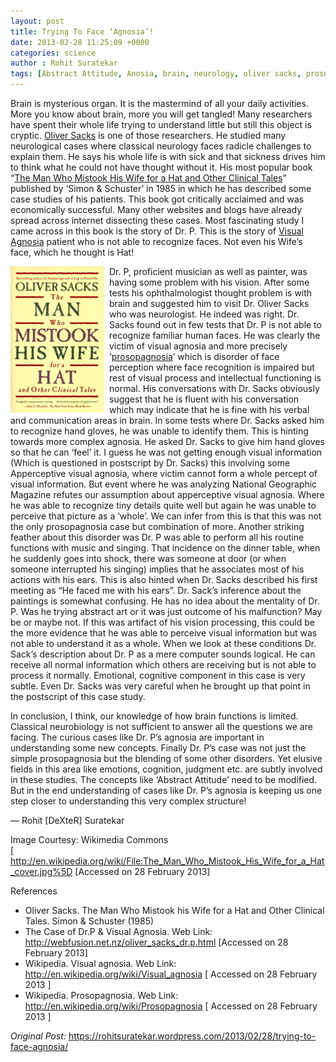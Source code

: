 ```yaml
---
layout: post
title: Trying To Face ‘Agnosia’!
date: 2013-02-28 11:25:09 +0000
categories: science
author : Rohit Suratekar
tags: [Abstract Attitude, Anosia, brain, neurology, oliver sacks, prosopagnosia, review, Science]
---
```


Brain is mysterious organ. It is the mastermind of all your daily activities. More you know about brain, more you will get tangled! Many researchers have spent their whole life trying to understand little but still this object is cryptic. <a href="http://en.wikipedia.org/wiki/Oliver_Sacks" target="_blank">Oliver Sacks</a> is one of those researchers. He studied many neurological cases where classical neurology faces radicle challenges to explain them. He says his whole life is with sick and that sickness drives him to think what he could not have thought without it. His most popular book “<a href="http://www.amazon.com/Man-Who-Mistook-His-Wife/dp/0684853949" target="_blank">The Man Who Mistook His Wife for a Hat and Other Clinical Tales</a>” published by ‘Simon & Schuster’ in 1985 in which he has described some case studies of his patients. This book got critically acclaimed and was economically successful. Many other websites and blogs have already spread across internet dissecting these cases.   Most fascinating study I came across in this book is the story of Dr. P. This is the story of <a href="http://en.wikipedia.org/wiki/Visual_agnosia" target="_blank">Visual Agnosia</a> patient who is not able to recognize faces. Not even his Wife’s face, which he thought is Hat!


<img src="/img/old/the_man_who_mistook_his_wife_for_a_hat_cover.jpg" alt="Drawing" style="margin-right:8px; width: 150px; max-width: 100%;float: left"/> Dr. P, proficient musician as well as painter, was having some problem with his vision. After some tests his ophthalmologist thought problem is with brain and suggested him to visit Dr. Oliver Sacks who was neurologist. He indeed was right. Dr. Sacks found out in few tests that Dr. P is not able to recognize familiar human faces. He was clearly the victim of visual agnosia and more precisely ‘<a href="http://en.wikipedia.org/wiki/Prosopagnosia" target="_blank">prosopagnosia</a>’ which is disorder of face perception where face recognition is impaired but rest of visual process and intellectual functioning is normal. His conversations with Dr. Sacks obviously suggest that he is fluent with his conversation which may indicate that he is fine with his verbal and communication areas in brain. In some tests where Dr. Sacks asked him to recognize hand gloves, he was unable to identify them. This is hinting towards more complex agnosia. He asked Dr. Sacks to give him hand gloves so that he can ‘feel’ it. I guess he was not getting enough visual information (Which is questioned in postscript by Dr. Sacks) this involving some Apperceptive visual agnosia, where victim cannot form a whole percept of visual information. But event where he was analyzing National Geographic Magazine refutes our assumption about apperceptive visual agnosia. Where he was able to recognize tiny details quite well but again he was unable to perceive that picture as a ‘whole’. We can infer from this is that this was not the only prosopagnosia case but combination of more. Another striking feather about this disorder was Dr. P was able to perform all his routine functions with music and singing. That incidence on the dinner table, when he suddenly goes into shock, there was someone at door (or when someone interrupted his singing) implies that he associates most of his actions with his ears. This is also hinted when Dr. Sacks described his first meeting as “He faced me with his ears”. Dr. Sack’s inference about the paintings is somewhat confusing. He has no idea about the mentality of Dr. P. Was he trying abstract art or it was just outcome of his malfunction? May be or maybe not. If this was artifact of his vision processing, this could be the more evidence that he was able to perceive visual information but was not able to understand it as a whole. When we look at these conditions Dr. Sack’s description about Dr. P as a mere computer sounds logical. He can receive all normal information which others are receiving but is not able to process it normally. Emotional, cognitive component in this case is very subtle.  Even Dr. Sacks was very careful when he brought up that point in the postscript of this case study.


In conclusion, I think, our knowledge of how brain functions is limited. Classical neurobiology is not sufficient to answer all the questions we are facing. The curious cases like Dr. P’s agnosia are important in understanding some new concepts. Finally Dr. P’s case was not just the simple prosopagnosia but the blending of some other disorders. Yet elusive fields in this area like emotions, cognition, judgment etc. are subtly involved in these studies. The concepts like ‘Abstract Attitude’ need to be modified. But in the end understanding of cases like Dr. P’s agnosia is keeping us one step closer to understanding this very complex structure!

— Rohit [DeXteR] Suratekar

Image Courtesy: Wikimedia Commons  
[ http://en.wikipedia.org/wiki/File:The_Man_Who_Mistook_His_Wife_for_a_Hat_cover.jpg%5D [Accessed on 28 February 2013]

References
* Oliver Sacks. The Man Who Mistook his Wife for a Hat and Other Clinical Tales. Simon & Schuster (1985)
* The Case of Dr.P & Visual Agnosia. Web Link: http://webfusion.net.nz/oliver_sacks_dr.p.html [Accessed on 28 February 2013]
* Wikipedia. Visual agnosia. Web Link: http://en.wikipedia.org/wiki/Visual_agnosia [ Accessed on 28 February 2013 ]
* Wikipedia. Prosopagnosia. Web Link: http://en.wikipedia.org/wiki/Prosopagnosia [ Accessed on 28 February 2013 ]

_Original Post:_ <a href="https://rohitsuratekar.wordpress.com/2013/02/28/trying-to-face-agnosia/" target="_blank">https://rohitsuratekar.wordpress.com/2013/02/28/trying-to-face-agnosia/</a>